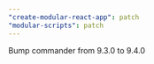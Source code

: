 ```yaml
---
"create-modular-react-app": patch
"modular-scripts": patch
---
```


Bump commander from 9.3.0 to 9.4.0
